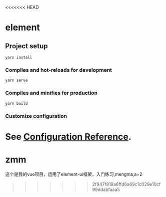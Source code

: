 <<<<<<< HEAD
# element

## Project setup
```
yarn install
```

### Compiles and hot-reloads for development
```
yarn serve
```

### Compiles and minifies for production
```
yarn build
```

### Customize configuration
See [Configuration Reference](https://cli.vuejs.org/config/).
=======
# zmm
这个是我的vue项目，运用了element-ui框架，入门练习,mengma,a=2
>>>>>>> 2f947f819a6ffd6a69c1c029e10cf99ddabfaaa5
